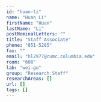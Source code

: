 ```yaml
---
id: "huan-li"
name: "Huan Li"
firstName: "Huan"
lastName: "Li"
postNominalLetters: ""
title: "Staff Associate"
phone: "851-5285"
fax: ""
email: "hl2977@cumc.columbia.edu"
room: "608"
lab: "wei-gu"
group: "Research Staff"
researchAreas: []
url: []
tags: []
---
```


